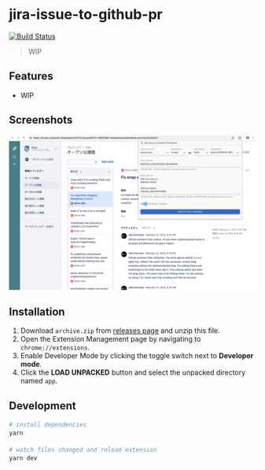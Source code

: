 # jira-issue-to-github-pr

[![Build Status](https://travis-ci.com/fiahfy/jira-issue-to-github-pr.svg?branch=master)](https://travis-ci.com/fiahfy/jira-issue-to-github-pr)

> WIP

## Features

- WIP

## Screenshots

![screenshot](.github/img/screenshot1.png)

## Installation

1. Download `archive.zip` from [releases page](https://github.com/fiahfy/jira-issue-to-github-pr/releases) and unzip this file.
2. Open the Extension Management page by navigating to `chrome://extensions`.
3. Enable Developer Mode by clicking the toggle switch next to **Developer mode**.
4. Click the **LOAD UNPACKED** button and select the unpacked directory named `app`.

## Development

```bash
# install dependencies
yarn

# watch files changed and reload extension
yarn dev
```

